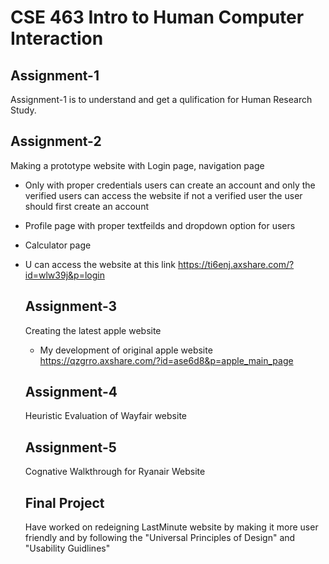# CSE 463 Intro to Human Computer Interaction 

## Assignment-1
Assignment-1 is to understand and get a qulification for Human Research Study.

## Assignment-2
Making a prototype website with Login page, navigation page 
- Only with proper credentials users can create an account and only the verified users can access the website if not a verified user the user should first create an account
- Profile page with proper textfeilds and dropdown option for users
- Calculator page
- U can access the website at this link https://ti6enj.axshare.com/?id=wlw39j&p=login

  ## Assignment-3
  Creating the latest apple website
  - My development of original apple website https://qzgrro.axshare.com/?id=ase6d8&p=apple_main_page
 
  ## Assignment-4
  Heuristic Evaluation of Wayfair website

  ## Assignment-5
  Cognative Walkthrough for Ryanair Website

  ## Final Project
  Have worked on redeigning LastMinute website by making it more user friendly and by following the "Universal Principles of Design" and "Usability Guidlines"
